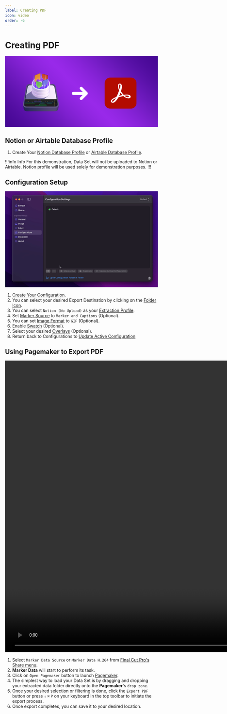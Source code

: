 ```yaml
---
label: Creating PDF
icon: video
order: -6
---
```

# Creating PDF

![](/assets/content-banner-pagemaker.png)

## Notion or Airtable Database Profile

1. Create Your [Notion Database Profile](/user-guide/databases/#creating-notion-database-profile) or [Airtable Database Profile](/user-guide/databases/#creating-airtable-database-profile).

!!!info Info
For this demonstration, Data Set will not be uploaded to Notion or Airtable. Notion profile will be used solely for demonstration purposes.
!!!

## Configuration Setup

![Configuration Setup](/assets/md-pagemaker-creating-pdf-01.gif)

1. [Create Your Configuration](/user-guide/configurations/#add-configuration).
2. You can select your desired Export Destination by clicking on the [Folder Icon](/user-guide/general/#export-destination).
3. You can select `Notion (No Upload)` as your [Extraction Profile](/user-guide/general/#extraction-profile).
4. Set [Marker Source](/user-guide/image/#marker-source) to `Marker and Captions` (Optional).
5. You can set [Image Format](/user-guide/image/#image-format) to `GIF` (Optional).
6. Enable [Swatch](/user-guide/image/#swatch) (Optional).
7. Select your desired [Overlays](/user-guide/label/#overlays) (Optional).
8. Return back to Configurations to [Update Active Configuration](/user-guide/configurations/#update-active-configuration)

## Using Pagemaker to Export PDF

<video controls width="1920">
  <source src="/assets/md-pagemaker-creating-pdf-02.mp4" type="video/mp4">
Your browser does not support the video tag.
</video>

<br>

1. Select `Marker Data Source` or `Marker Data H.264` from [Final Cut Pro's Share menu](user-guide/share-destination/).
2. **Marker Data** will start to perform its task.
3. Click on `Open Pagemaker` button to launch [Pagemaker](/user-guide/pagemaker/).
4. The simplest way to load your Data Set is by dragging and dropping your extracted data folder directly onto the **Pagemaker**'s `drop zone`.
5. Once your desired selection or filtering is done, click the `Export PDF` button or press `⇧` `⌘` `P` on your keyboard in the top toolbar to initiate the export process.
6. Once export completes, you can save it to your desired location.